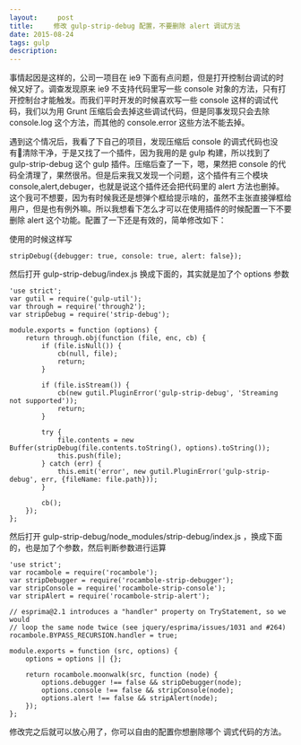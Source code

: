 ```yaml
---
layout:     post
title:     修改 gulp-strip-debug 配置，不要删除 alert 调试方法
date: 2015-08-24
tags: gulp
description: 
---
```



事情起因是这样的，公司一项目在 ie9 下面有点问题，但是打开控制台调试的时候又好了。调查发现原来 ie9 不支持代码里写一些 console 对象的方法，只有打开控制台才能触发。而我们平时开发的时候喜欢写一些 console 这样的调试代码，我们以为用 Grunt 压缩后会去掉这些调试代码，但是同事发现只会去除 console.log 这个方法，而其他的 console.error 这些方法不能去掉。
<!-- more -->
遇到这个情况后，我看了下自己的项目，发现压缩后 console 的调式代码也没有清除干净，于是又找了一个插件，因为我用的是 gulp 构建，所以找到了 gulp-strip-debug 这个 gulp 插件。压缩后查了一下，嗯，果然把 console 的代码全清理了，果然很吊。但是后来我又发现一个问题，这个插件有三个模块console,alert,debuger，也就是说这个插件还会把代码里的 alert 方法也删掉。这个我可不想要，因为有时候我还是想弹个框给提示啥的，虽然不主张直接弹框给用户，但是也有例外嘛。所以我想看下怎么才可以在使用插件的时候配置一下不要 删除 alert 这个功能。配置了一下还是有效的，简单修改如下：

使用的时候这样写

```
stripDebug({debugger: true, console: true, alert: false});
```

然后打开  gulp-strip-debug/index.js 换成下面的，其实就是加了个 options 参数

```
'use strict';
var gutil = require('gulp-util');
var through = require('through2');
var stripDebug = require('strip-debug');

module.exports = function (options) {
    return through.obj(function (file, enc, cb) {
        if (file.isNull()) {
            cb(null, file);
            return;
        }

        if (file.isStream()) {
            cb(new gutil.PluginError('gulp-strip-debug', 'Streaming not supported'));
            return;
        }

        try {
            file.contents = new Buffer(stripDebug(file.contents.toString(), options).toString());
            this.push(file);
        } catch (err) {
            this.emit('error', new gutil.PluginError('gulp-strip-debug', err, {fileName: file.path}));
        }

        cb();
    });
};

```

然后打开 gulp-strip-debug/node_modules/strip-debug/index.js ，换成下面的，也是加了个参数，然后判断参数进行运算

```
'use strict';
var rocambole = require('rocambole');
var stripDebugger = require('rocambole-strip-debugger');
var stripConsole = require('rocambole-strip-console');
var stripAlert = require('rocambole-strip-alert');

// esprima@2.1 introduces a "handler" property on TryStatement, so we would
// loop the same node twice (see jquery/esprima/issues/1031 and #264)
rocambole.BYPASS_RECURSION.handler = true;

module.exports = function (src, options) {
    options = options || {};

    return rocambole.moonwalk(src, function (node) {
        options.debugger !== false && stripDebugger(node);
        options.console !== false && stripConsole(node);
        options.alert !== false && stripAlert(node);
    });
};

```
 修改完之后就可以放心用了，你可以自由的配置你想删除哪个 调式代码的方法。
 

